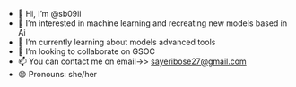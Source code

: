 - 👋 Hi, I’m @sb09ii
- 👀 I’m interested in machine learning and recreating new models based in Ai
- 🌱 I’m currently learning about models advanced tools
- 💞️ I’m looking to collaborate on GSOC
- 📫 You can contact me on email->> sayeribose27@gmail.com 
- 😄 Pronouns: she/her


<!---
sb09ii/sb09ii is a ✨ special ✨ repository because its `README.md` (this file) appears on your GitHub profile.
You can click the Preview link to take a look at your changes.
--->
